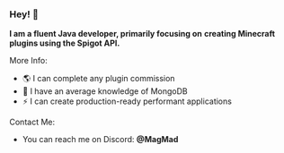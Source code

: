 ### Hey! 👋


**I am a fluent Java developer, primarily focusing on**
**creating Minecraft plugins using the Spigot API.**


More Info:
- 🌎 I can complete any plugin commission
- 🌱 I have an average knowledge of MongoDB
- ⚡ I can create production-ready performant applications

Contact Me:
- You can reach me on Discord: **@MagMad**
